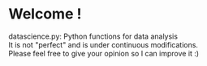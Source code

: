 # Welcome !

datascience.py: Python functions for data analysis  
It is not "perfect" and is under continuous modifications.  
Please feel free to give your opinion so I can improve it :)
